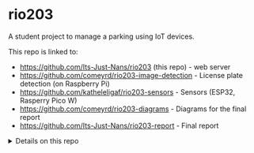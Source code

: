 # rio203

A student project to manage a parking using IoT devices.

This repo is linked to:

- <https://github.com/Its-Just-Nans/rio203> (this repo) - web server
- <https://github.com/comeyrd/rio203-image-detection> - License plate detection (on Raspberry Pi)
- <https://github.com/katheleligaf/rio203-sensors> - Sensors (ESP32, Rasperry Pico W)
- <https://github.com/comeyrd/rio203-diagrams> - Diagrams for the final report
- <https://github.com/Its-Just-Nans/rio203-report> - Final report

<details>

<summary>Details on this repo </summary>

## Development

```sh
npm run dev
# will run the server on 3000 and the frontend on 8080
```

## Deployement

```sh
npm run deploy
# you need a server.service on the production server
# this will connect to the server, build pages and restart the service

# can be useful to debug
# journalctl --unit=server.service -f
# systemctl restart server.service
```

## Notes on the project

- password is stored in clear text
- token used for auth are not safe, signed JWT should be used
- API is Cross Origin: "*" (not safe)

</details>
